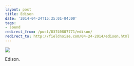 ```yaml
---
layout: post 
title: Edison
date: '2014-04-24T15:35:01-04:00' 
tags: 
- sound 
redirect_from: /post/83740807771/edison/
redirect_to: http://fieldnoise.com/04-24-2014/edison.html
---
```


![](http://upload.wikimedia.org/wikipedia/commons/b/ba/Edison.jpg)

Edison.

